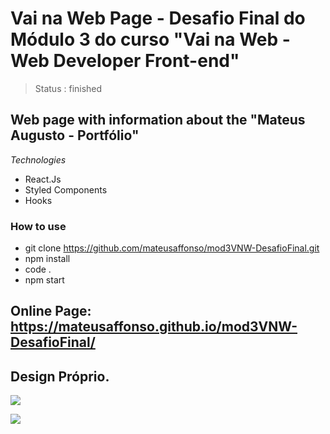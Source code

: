 # Vai na Web Page - Desafio Final do Módulo 3 do curso "Vai na Web - Web Developer Front-end"

> Status : finished


## Web page with information about the "Mateus Augusto - Portfólio"


*Technologies*

+ React.Js
+ Styled Components
+ Hooks


### How to use
 
 - git clone https://github.com/mateusaffonso/mod3VNW-DesafioFinal.git
 - npm install
 - code .
 - npm start
 
 ## Online Page: https://mateusaffonso.github.io/mod3VNW-DesafioFinal/
 
 ## Design Próprio.

<a href ='https://www.linkedin.com/in/mateusaffonso/'> <img src ='https://img.shields.io/badge/LinkedIn-0077B5?style=for-the-badge&logo=linkedin&logoColor=white' /> </a>


<a href = 'https://www.instagram.com/matteusaffonso/'> <img src ='https://img.shields.io/badge/Instagram-E4405F?style=for-the-badge&logo=instagram&logoColor=white' /> </a>
